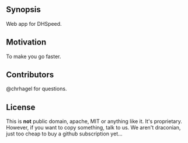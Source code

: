 ## Synopsis

Web app for DHSpeed.

## Motivation

To make you go faster.

## Contributors

@chrhagel for questions. 

## License

This is **not** public domain, apache, MIT or anything like it. It's proprietary. However, if you want to copy something, talk to us. We aren't draconian, just too cheap to buy a github subscription yet... 